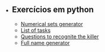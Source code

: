 - ## Exercícios em python
  - [Numerical sets generator](https://github.com/gu-nog/programming-exercises/blob/master/python/numerical_sets.py)
  - [List of tasks](https://github.com/gu-nog/programming-exercises/blob/master/python/tasks_list.py)
  - [Questions to recognite the killer](https://github.com/gu-nog/programming-exercises/blob/master/python/killer_form.py)
  - [Full name generator](https://github.com/gu-nog/programming-exercises/blob/master/python/surname.py)